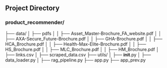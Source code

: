 ## Project Directory

### product_recommender/
├── data/
│   ├── pdfs
│   │   ├── Asset_Master-Brochure_FA_website.pdf
│   │   ├── AXA-Secure_Future-Brochure.pdf
│   │   ├── GHA-Brochure.pdf
│   │   ├── HCA_Brochure.pdf
│   │   ├── Health-Max-Elite-Brochure.pdf
│   │   ├── HS_Brochure.pdf
│   │   ├── MLC_Brochure.pdf
│   │   ├── HM_Brochure.pdf
│   ├── links.csv
│   ├── scraped_data.csv
├── utils/
│   ├── __init__.py
│   ├── data_loader.py
│   ├── rag_pipeline.py
├── app.py
├── app_prev.py
